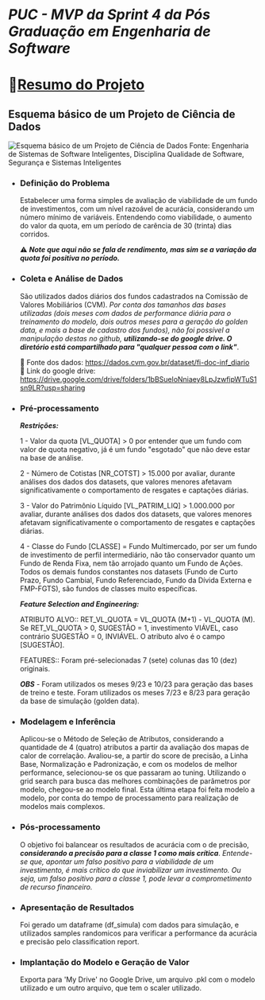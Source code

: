 # ***PUC - MVP da Sprint 4 da Pós Graduação em Engenharia de Software***
# 👣[Resumo do Projeto](https://github.com/users/Moriblo/projects/7)
## Esquema básico de um Projeto de Ciência de Dados
![Esquema básico de um Projeto de Ciência de Dados](https://github.com/Moriblo/PUC_EngSoft_MVP4/blob/main/images/Esquema%20B%C3%A1sico%20de%20um%20Projeto%20de%20Ci%C3%AAncia%20de%20Dados.png)
Fonte: Engenharia de Sistemas de Software Inteligentes, 
Disciplina Qualidade de Software, Segurança e Sistemas Inteligentes

* ### Definição do Problema
  Estabelecer uma forma simples de avaliação de viabilidade de um fundo de investimentos, com um nível razoável de acurácia, considerando um número mínimo de variáveis. Entendendo como viabilidade, o aumento do valor da quota, em um período de carência de 30 (trinta) dias corridos.

  :warning: ***Note que aqui não se fala de rendimento, mas sim se a variação da quota foi positiva no período.***

* ### Coleta e Análise de Dados
  São utilizados dados diários dos fundos cadastrados na Comissão de Valores Mobiliários (CVM). _Por conta dos tamanhos das bases utilizadas (dois meses com dados de performance diária para o treinamento do modelo, dois outros meses para a geração do golden data, e mais a base de cadastro dos fundos), não foi possível a manipulação destas no github, **utilizando-se do google drive. O diretório está compartilhado para "qualquer pessoa com o link"**_.

  🔗 Fonte dos dados: https://dados.cvm.gov.br/dataset/fi-doc-inf_diario <br>
  🔗 Link do google drive: https://drive.google.com/drive/folders/1bBSueloNniaey8LpJzwfipWTuS1sn9LR?usp=sharing

* ### Pré-processamento
  ***Restrições:***
  
  1 - Valor da quota [VL_QUOTA] > 0 por entender que um fundo com valor de quota negativo, já é um fundo "esgotado" que não deve estar na base de análise.

  2 - Número de Cotistas [NR_COTST] > 15.000 por avaliar, durante análises dos dados dos datasets, que valores menores afetavam significativamente o comportamento de resgates e captações diárias.

  3 - Valor do Patrimônio Líquido [VL_PATRIM_LIQ] > 1.000.000 por avaliar, durante análises dos dados dos datasets, que valores menores afetavam significativamente o comportamento de resgates e captações diárias.

  4 - Classe do Fundo [CLASSE] = Fundo Multimercado, por ser um fundo de investimento de perfil intermediário, não tão conservador quanto um Fundo de Renda Fixa, nem tão arrojado quanto um Fundo de Ações. Todos os demais fundos constantes nos datasets (Fundo de Curto Prazo, Fundo Cambial, Fundo Referenciado, Fundo da Dívida Externa e FMP-FGTS), são fundos de classes muito específicas.

  ***Feature Selection and Engineering:***
  
  ATRIBUTO ALVO:: RET_VL_QUOTA = VL_QUOTA (M+1) - VL_QUOTA (M). Se RET_VL_QUOTA > 0, SUGESTÃO = 1, investimento VIÁVEL, caso contrário SUGESTÃO = 0, INVIÁVEL. O atributo alvo é o campo [SUGESTÃO].

  FEATURES:: Foram pré-selecionadas 7 (sete) colunas das 10 (dez) originais.

  ***OBS*** - Foram utilizados os meses 9/23 e 10/23 para geração das bases de treino e teste. Foram utilizados os meses 7/23 e 8/23 para geração da base de simulação (golden data).

* ### Modelagem e Inferência
  Aplicou-se o Método de Seleção de Atributos, considerando a quantidade de 4 (quatro) atributos a partir da avaliação dos mapas de calor de correlação. Avaliou-se, a partir do score de precisão, a Linha Base, Normalização e Padronização, e com os modelos de melhor performance, selecionou-se os que passaram ao tuning. Utilizando o grid search para busca das melhores combinações de parâmetros por modelo, chegou-se ao modelo final. Esta última etapa foi feita modelo a modelo, por conta do tempo de processamento para realização de modelos mais complexos.
  
* ### Pós-processamento
  O objetivo foi balancear os resultados de acurácia com o de precisão, ***considerando a precisão para a classe 1 como mais crítica***. _Entende-se que, apontar um falso positivo para a viabilidade de um investimento, é mais crítico do que inviabilizar um investimento. Ou seja, um falso positivo para a classe 1, pode levar a comprometimento de recurso financeiro._
  
* ### Apresentação de Resultados
  Foi gerado um dataframe (df_simula) com dados para simulação, e utilizados samples randomicos para verificar a performance da acurácia e precisão pelo classification report.
  
* ### Implantação do Modelo e Geração de Valor
  Exporta para 'My Drive' no Google Drive,  um arquivo .pkl com o modelo utilizado e um outro arquivo, que tem o scaler utilizado.
